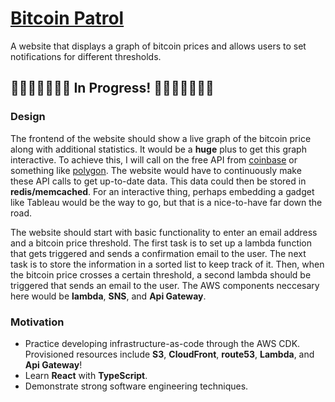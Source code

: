 # [Bitcoin Patrol](https://bitcoin-patrol.com)

A website that displays a graph of bitcoin prices and allows users to set notifications for different thresholds. 

## 🚧🚧🚧🚧🚧🚧🚧 In Progress! 🚧🚧🚧🚧🚧🚧🚧

### Design

The frontend of the website should show a live graph of the bitcoin price along with additional statistics. It would be a **huge** plus to get this graph interactive. To achieve this, I will call on the free API from [coinbase](https://developers.coinbase.com/) or something like [polygon](https://polygon.io). The website would have to continuously make these API calls to get up-to-date data. This data could then be stored in **redis/memcached**. For an interactive thing, perhaps embedding a gadget like Tableau would be the way to go, but that is a nice-to-have far down the road.

The website should start with basic functionality to enter an email address and a bitcoin price threshold. The first task is to set up a lambda function that gets triggered and sends a confirmation email to the user. The next task is to store the information in a sorted list to keep track of it. Then, when the bitcoin price crosses a certain threshold, a second lambda should be triggered that sends an email to the user. The AWS components neccesary here would be **lambda**, **SNS**, and **Api Gateway**.

### Motivation 

  - Practice developing infrastructure-as-code through the AWS CDK. Provisioned resources include **S3**, **CloudFront**, **route53**, **Lambda**, and **Api Gateway**!
  - Learn **React** with **TypeScript**.
  - Demonstrate strong software engineering techniques. 
